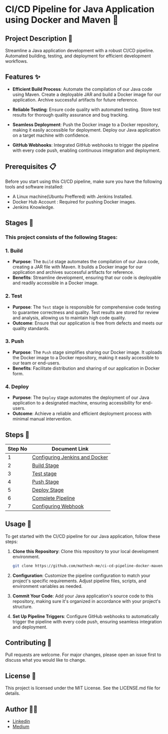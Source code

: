 # CI/CD Pipeline for Java Application using Docker and Maven 🚀

## Project Description 📄
Streamline a Java application development with a robust CI/CD pipeline. Automated building, testing, and deployment for efficient development workflows.

## Features ✨
- **Efficient Build Process**: Automate the compilation of our Java code using Maven. Create a deployable JAR and build a Docker image for our application. Archive successful artifacts for future reference.

- **Reliable Testing**: Ensure code quality with automated testing. Store test results for thorough quality assurance and bug tracking.

- **Seamless Deployment**: Push the Docker image to a Docker repository, making it easily accessible for deployment. Deploy our Java application on a target machine with confidence.

- **GitHub Webhooks**: Integrated GitHub webhooks to trigger the pipeline with every code push, enabling continuous integration and deployment.

## Prerequisites 📋
Before you start using this CI/CD pipeline, make sure you have the following tools and software installed:
- A Linux machine(Ubuntu Preffered) with Jenkins Installed.
- Docker Hub Account : Required for pushing Docker images.
- Jenkins Knowledge.

## Stages 📑

### This project consists of the following Stages:
### 1. Build
- **Purpose**: The ```Build``` stage automates the compilation of our Java code, creating a JAR file with Maven. It builds a Docker image for our application and archives successful artifacts for reference.
- **Benefits**: Streamline development, ensuring that our code is deployable and readily accessible in a Docker image.

### 2. Test
- **Purpose**: The ```Test``` stage is responsible for comprehensive code testing to guarantee correctness and quality. Test results are stored for review and analysis, allowing us to maintain high code quality.
- **Outcome**: Ensure that our application is free from defects and meets our quality standards.

### 3. Push
- **Purpose**: The ```Push``` stage simplifies sharing our Docker image. It uploads the Docker image to a Docker repository, making it easily accessible to our team or end-users.
- **Benefits**: Facilitate distribution and sharing of our application in Docker form.

### 4. Deploy
- **Purpose**: The ```Deploy``` stage automates the deployment of our Java application to a designated machine, ensuring accessibility for end-users.
- **Outcome**: Achieve a reliable and efficient deployment process with minimal manual intervention.

## Steps 📝
| Step No | Document Link |
| ------ | ------ |
| 1 | [Configuring Jenkins and Docker][Step-1] |
| 2 | [Build Stage][Step-2] |
| 3 | [Test stage][Step-3] |
| 4 | [Push Stage][Step-4] |
| 5 | [Deploy Stage][Step-5] |
| 6 | [Complete Pipeline][Step-6] |
| 7 | [Configuring Webhook][Step-7] |

   [Step-1]: <./Steps/configure.d>
   [Step-2]: <./Steps/build.md>   
   [Step-3]: <./Steps/test.md>
   [Step-4]: <./Steps/push.md>
   [Step-5]: <./Steps/deploy.md>  
   [Step-6]: <./Steps/complete.md>
   [Step-7]: <./Steps/webhook.md>


## Usage 🚀
To get started with the CI/CD pipeline for our Java application, follow these steps:

1. **Clone this Repository**: Clone this repository to your local development environment.

   ```bash
   git clone https://github.com/mathesh-me/ci-cd-pipeline-docker-maven.git
   ```
2. **Configuration**: Customize the pipeline configuration to match your project's specific requirements. Adjust pipeline files, scripts, and environment variables as needed.

3. **Commit Your Code**: Add your Java application's source code to this repository, making sure it's organized in accordance with your project's structure.

4. **Set Up Pipeline Triggers**: Configure GitHub webhooks to automatically trigger the pipeline with every code push, ensuring seamless integration and deployment.

## Contributing 🤝
Pull requests are welcome. For major changes, please open an issue first to discuss what you would like to change.

## License 📄
This project is licensed under the MIT License. See the LICENSE.md file for details.

## Author 👨‍💻
- [Linkedin](https://www.linkedin.com/in/mathesh-me/)
- [Medium](medium.com/@mathesh-me)


